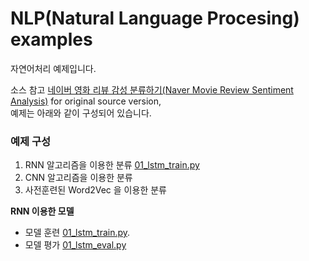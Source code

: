 # NLP(Natural Language Procesing) examples

자연어처리 예제입니다.

소스 참고 [네이버 영화 리뷰 감성 분류하기(Naver Movie Review Sentiment Analysis)](https://wikidocs.net/44249) for original source version, <br>
예제는 아래와 같이 구성되어 있습니다.

### 예제 구성
1. RNN 알고리즘을 이용한 분류 [01_lstm_train.py](https://github.com/rightlit/nlp/blob/main/examples/01_lstm_train.py)
2. CNN 알고리즘을 이용한 분류 
3. 사전훈련된 Word2Vec 을 이용한 분류

**RNN 이용한 모델**
- 모델 훈련 [01_lstm_train.py](https://github.com/rightlit/nlp/blob/main/examples/01_lstm_train.py).
- 모델 평가 [01_lstm_eval.py](https://github.com/rightlit/nlp/blob/main/examples/01_lstm_eval.py)
